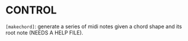 # CONTROL

`[makechord]`: generate a series of midi notes given a chord shape and its root note (NEEDS A HELP FILE).
